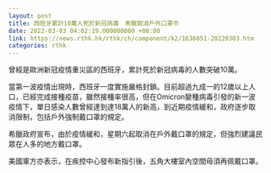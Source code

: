 ```yaml
---
layout: post
title: 西班牙累計10萬人死於新冠病毒　希臘取消戶外口罩令
date: 2022-03-03 04:02:19.000000000 +08:00
link: https://news.rthk.hk/rthk/ch/component/k2/1636851-20220303.htm
categories: rthk
---
```


曾經是歐洲新冠疫情重災區的西班牙，累計死於新冠病毒的人數突破10萬。

當第一波疫情出現時，西班牙一度實施嚴格封鎖。目前超過九成一的12歲以上人口，已經完成接種疫苗，雖然接種率很高，但在Omicron變種病毒引發的新一波疫情下，單日感染人數曾經達到達18萬人的新高，到近期疫情緩和，政府逐步取消限制，包括戶外強制戴口罩的規定。

希臘政府宣布，由於疫情緩和，星期六起取消在戶外戴口罩的規定，但強烈建議民眾在人多的地方戴口罩。

美國軍方亦表示，在疾控中心發布新指引後，五角大樓室內空間毋須再佩戴口罩。
